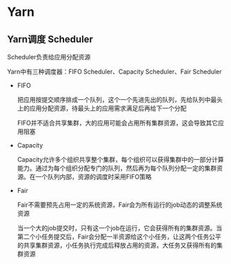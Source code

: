 # Yarn

## Yarn调度 Scheduler

Scheduler负责给应用分配资源

Yarn中有三种调度器：FIFO Scheduler、Capacity Scheduler、Fair Scheduler

- FIFO

  把应用按提交顺序排成一个队列，这个一个先进先出的队列，先给队列中最头上的应用分配资源，待最头上的应用需求满足后再给下一个分配

  FIFO并不适合共享集群，大的应用可能会占用所有集群资源，这会导致其它应用阻塞

- Capacity

  Capacity允许多个组织共享整个集群，每个组织可以获得集群中的一部分计算能力。通过为每个组织分配专门的队列，然后再为每个队列分配一定的集群资源。在一个队列内部，资源的调度时采用FIFO策略

- Fair

  Fair不需要预先占用一定的系统资源，Fair会为所有运行的job动态的调整系统资源

  当一个大的job提交时，只有这一个job在运行，它会获得所有的集群资源。当第二个小任务提交后，Fair会分配一半资源给这个小任务，让这两个任务公平的共享集群资源，小任务执行完成后释放占用的资源，大任务又获得所有的集群资源